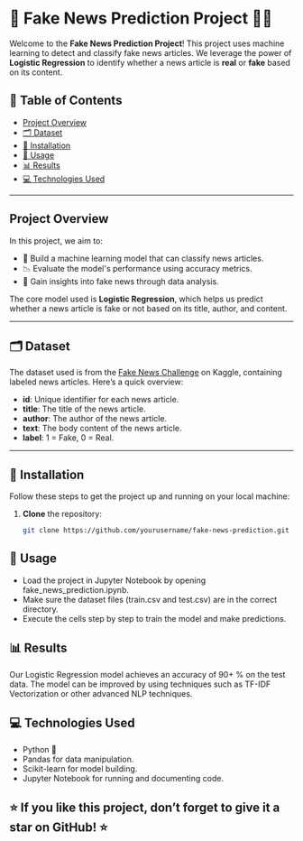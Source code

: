 # 📰 Fake News Prediction Project 🕵️‍♂️

Welcome to the **Fake News Prediction Project**! This project uses machine learning to detect and classify fake news articles. We leverage the power of **Logistic Regression** to identify whether a news article is **real** or **fake** based on its content.

## 📑 Table of Contents
- [Project Overview](#project-overview)
- [🗂 Dataset](#dataset)
- [🔧 Installation](#installation)
- [🚀 Usage](#usage)
- [📊 Results](#results)
- [💻 Technologies Used](#technologies-used)

---

## Project Overview
In this project, we aim to:
- 🧠 Build a machine learning model that can classify news articles.
- 📉 Evaluate the model's performance using accuracy metrics.
- 📝 Gain insights into fake news through data analysis.

The core model used is **Logistic Regression**, which helps us predict whether a news article is fake or not based on its title, author, and content.

---

## 🗂 Dataset
The dataset used is from the [Fake News Challenge](https://www.kaggle.com/c/fake-news/data) on Kaggle, containing labeled news articles. Here’s a quick overview:

- **id**: Unique identifier for each news article.
- **title**: The title of the news article.
- **author**: The author of the news article.
- **text**: The body content of the news article.
- **label**: 1 = Fake, 0 = Real.

---

## 🔧 Installation
Follow these steps to get the project up and running on your local machine:

1. **Clone** the repository:
   ```bash
   git clone https://github.com/yourusername/fake-news-prediction.git
   ```
## 🚀 Usage
* Load the project in Jupyter Notebook by opening fake_news_prediction.ipynb.
* Make sure the dataset files (train.csv and test.csv) are in the correct directory.
* Execute the cells step by step to train the model and make predictions.

## 📊 Results
Our Logistic Regression model achieves an accuracy of 90+ % on the test data. The model can be improved by using techniques such as TF-IDF Vectorization or other advanced NLP techniques.

## 💻 Technologies Used
* Python 🐍
* Pandas for data manipulation.
* Scikit-learn for model building.
* Jupyter Notebook for running and documenting code.

## ⭐ If you like this project, don’t forget to give it a star on GitHub! ⭐
